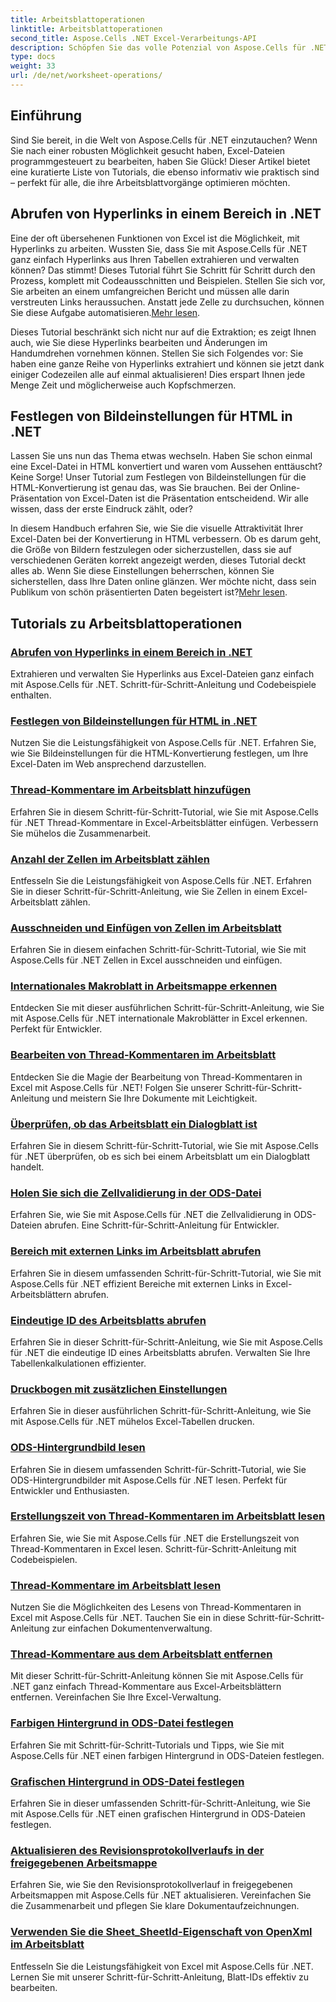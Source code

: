 ```yaml
---
title: Arbeitsblattoperationen
linktitle: Arbeitsblattoperationen
second_title: Aspose.Cells .NET Excel-Verarbeitungs-API
description: Schöpfen Sie das volle Potenzial von Aspose.Cells für .NET mit diesen praktischen Tutorials zu Arbeitsblattoperationen und der Verbesserung Ihrer Excel-Dateien.
type: docs
weight: 33
url: /de/net/worksheet-operations/
---
```

## Einführung

Sind Sie bereit, in die Welt von Aspose.Cells für .NET einzutauchen? Wenn Sie nach einer robusten Möglichkeit gesucht haben, Excel-Dateien programmgesteuert zu bearbeiten, haben Sie Glück! Dieser Artikel bietet eine kuratierte Liste von Tutorials, die ebenso informativ wie praktisch sind – perfekt für alle, die ihre Arbeitsblattvorgänge optimieren möchten.

## Abrufen von Hyperlinks in einem Bereich in .NET

 Eine der oft übersehenen Funktionen von Excel ist die Möglichkeit, mit Hyperlinks zu arbeiten. Wussten Sie, dass Sie mit Aspose.Cells für .NET ganz einfach Hyperlinks aus Ihren Tabellen extrahieren und verwalten können? Das stimmt! Dieses Tutorial führt Sie Schritt für Schritt durch den Prozess, komplett mit Codeausschnitten und Beispielen. Stellen Sie sich vor, Sie arbeiten an einem umfangreichen Bericht und müssen alle darin verstreuten Links heraussuchen. Anstatt jede Zelle zu durchsuchen, können Sie diese Aufgabe automatisieren.[Mehr lesen](./get-hyperlinks-in-a-range/).

Dieses Tutorial beschränkt sich nicht nur auf die Extraktion; es zeigt Ihnen auch, wie Sie diese Hyperlinks bearbeiten und Änderungen im Handumdrehen vornehmen können. Stellen Sie sich Folgendes vor: Sie haben eine ganze Reihe von Hyperlinks extrahiert und können sie jetzt dank einiger Codezeilen alle auf einmal aktualisieren! Dies erspart Ihnen jede Menge Zeit und möglicherweise auch Kopfschmerzen.

## Festlegen von Bildeinstellungen für HTML in .NET

Lassen Sie uns nun das Thema etwas wechseln. Haben Sie schon einmal eine Excel-Datei in HTML konvertiert und waren vom Aussehen enttäuscht? Keine Sorge! Unser Tutorial zum Festlegen von Bildeinstellungen für die HTML-Konvertierung ist genau das, was Sie brauchen. Bei der Online-Präsentation von Excel-Daten ist die Präsentation entscheidend. Wir alle wissen, dass der erste Eindruck zählt, oder?

In diesem Handbuch erfahren Sie, wie Sie die visuelle Attraktivität Ihrer Excel-Daten bei der Konvertierung in HTML verbessern. Ob es darum geht, die Größe von Bildern festzulegen oder sicherzustellen, dass sie auf verschiedenen Geräten korrekt angezeigt werden, dieses Tutorial deckt alles ab. Wenn Sie diese Einstellungen beherrschen, können Sie sicherstellen, dass Ihre Daten online glänzen. Wer möchte nicht, dass sein Publikum von schön präsentierten Daten begeistert ist?[Mehr lesen](./setting-image-preferences-for-html/).

## Tutorials zu Arbeitsblattoperationen
### [Abrufen von Hyperlinks in einem Bereich in .NET](./get-hyperlinks-in-a-range/)
Extrahieren und verwalten Sie Hyperlinks aus Excel-Dateien ganz einfach mit Aspose.Cells für .NET. Schritt-für-Schritt-Anleitung und Codebeispiele enthalten.
### [Festlegen von Bildeinstellungen für HTML in .NET](./setting-image-preferences-for-html/)
Nutzen Sie die Leistungsfähigkeit von Aspose.Cells für .NET. Erfahren Sie, wie Sie Bildeinstellungen für die HTML-Konvertierung festlegen, um Ihre Excel-Daten im Web ansprechend darzustellen.
### [Thread-Kommentare im Arbeitsblatt hinzufügen](./add-threaded-comments/)
Erfahren Sie in diesem Schritt-für-Schritt-Tutorial, wie Sie mit Aspose.Cells für .NET Thread-Kommentare in Excel-Arbeitsblätter einfügen. Verbessern Sie mühelos die Zusammenarbeit.
### [Anzahl der Zellen im Arbeitsblatt zählen](./count-cells/)
Entfesseln Sie die Leistungsfähigkeit von Aspose.Cells für .NET. Erfahren Sie in dieser Schritt-für-Schritt-Anleitung, wie Sie Zellen in einem Excel-Arbeitsblatt zählen.
### [Ausschneiden und Einfügen von Zellen im Arbeitsblatt](./cut-and-paste-cells/)
Erfahren Sie in diesem einfachen Schritt-für-Schritt-Tutorial, wie Sie mit Aspose.Cells für .NET Zellen in Excel ausschneiden und einfügen.
### [Internationales Makroblatt in Arbeitsmappe erkennen](./detect-international-macro-sheet/)
Entdecken Sie mit dieser ausführlichen Schritt-für-Schritt-Anleitung, wie Sie mit Aspose.Cells für .NET internationale Makroblätter in Excel erkennen. Perfekt für Entwickler.
### [Bearbeiten von Thread-Kommentaren im Arbeitsblatt](./edit-threaded-comments/)
Entdecken Sie die Magie der Bearbeitung von Thread-Kommentaren in Excel mit Aspose.Cells für .NET! Folgen Sie unserer Schritt-für-Schritt-Anleitung und meistern Sie Ihre Dokumente mit Leichtigkeit.
### [Überprüfen, ob das Arbeitsblatt ein Dialogblatt ist](./check-dialog-sheet/)
Erfahren Sie in diesem Schritt-für-Schritt-Tutorial, wie Sie mit Aspose.Cells für .NET überprüfen, ob es sich bei einem Arbeitsblatt um ein Dialogblatt handelt.
### [Holen Sie sich die Zellvalidierung in der ODS-Datei](./get-cell-validation-ods/)
Erfahren Sie, wie Sie mit Aspose.Cells für .NET die Zellvalidierung in ODS-Dateien abrufen. Eine Schritt-für-Schritt-Anleitung für Entwickler.
### [Bereich mit externen Links im Arbeitsblatt abrufen](./get-range-with-external-links/)
Erfahren Sie in diesem umfassenden Schritt-für-Schritt-Tutorial, wie Sie mit Aspose.Cells für .NET effizient Bereiche mit externen Links in Excel-Arbeitsblättern abrufen.
### [Eindeutige ID des Arbeitsblatts abrufen](./get-worksheet-id/)
Erfahren Sie in dieser Schritt-für-Schritt-Anleitung, wie Sie mit Aspose.Cells für .NET die eindeutige ID eines Arbeitsblatts abrufen. Verwalten Sie Ihre Tabellenkalkulationen effizienter.
### [Druckbogen mit zusätzlichen Einstellungen](./print-sheet-with-settings/)
Erfahren Sie in dieser ausführlichen Schritt-für-Schritt-Anleitung, wie Sie mit Aspose.Cells für .NET mühelos Excel-Tabellen drucken.
### [ODS-Hintergrundbild lesen](./read-ods-background/)
Erfahren Sie in diesem umfassenden Schritt-für-Schritt-Tutorial, wie Sie ODS-Hintergrundbilder mit Aspose.Cells für .NET lesen. Perfekt für Entwickler und Enthusiasten.
### [Erstellungszeit von Thread-Kommentaren im Arbeitsblatt lesen](./read-threaded-comment-created-time/)
Erfahren Sie, wie Sie mit Aspose.Cells für .NET die Erstellungszeit von Thread-Kommentaren in Excel lesen. Schritt-für-Schritt-Anleitung mit Codebeispielen.
### [Thread-Kommentare im Arbeitsblatt lesen](./read-threaded-comments/)
Nutzen Sie die Möglichkeiten des Lesens von Thread-Kommentaren in Excel mit Aspose.Cells für .NET. Tauchen Sie ein in diese Schritt-für-Schritt-Anleitung zur einfachen Dokumentenverwaltung.
### [Thread-Kommentare aus dem Arbeitsblatt entfernen](./remove-threaded-comments/)
Mit dieser Schritt-für-Schritt-Anleitung können Sie mit Aspose.Cells für .NET ganz einfach Thread-Kommentare aus Excel-Arbeitsblättern entfernen. Vereinfachen Sie Ihre Excel-Verwaltung.
### [Farbigen Hintergrund in ODS-Datei festlegen](./set-ods-colored-background/)
Erfahren Sie mit Schritt-für-Schritt-Tutorials und Tipps, wie Sie mit Aspose.Cells für .NET einen farbigen Hintergrund in ODS-Dateien festlegen.
### [Grafischen Hintergrund in ODS-Datei festlegen](./set-ods-graphic-background/)
Erfahren Sie in dieser umfassenden Schritt-für-Schritt-Anleitung, wie Sie mit Aspose.Cells für .NET einen grafischen Hintergrund in ODS-Dateien festlegen.
### [Aktualisieren des Revisionsprotokollverlaufs in der freigegebenen Arbeitsmappe](./update-revision-log-history/)
Erfahren Sie, wie Sie den Revisionsprotokollverlauf in freigegebenen Arbeitsmappen mit Aspose.Cells für .NET aktualisieren. Vereinfachen Sie die Zusammenarbeit und pflegen Sie klare Dokumentaufzeichnungen.
### [Verwenden Sie die Sheet_SheetId-Eigenschaft von OpenXml im Arbeitsblatt](./utilize-sheet-sheetid-property/)
Entfesseln Sie die Leistungsfähigkeit von Excel mit Aspose.Cells für .NET. Lernen Sie mit unserer Schritt-für-Schritt-Anleitung, Blatt-IDs effektiv zu bearbeiten.